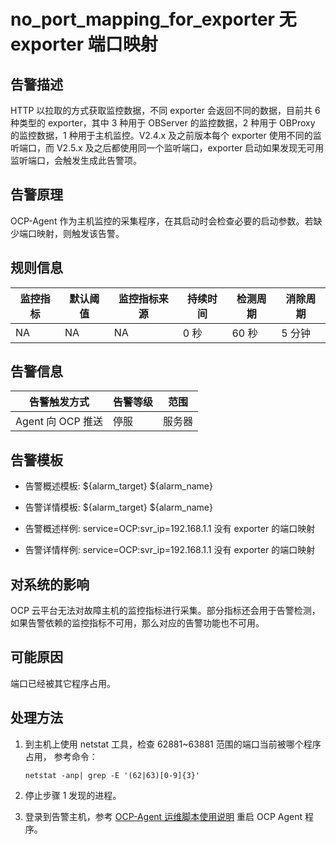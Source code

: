 no_port_mapping_for_exporter 无 exporter 端口映射 
=================================================================



**告警描述** 
-----------------------------

HTTP 以拉取的方式获取监控数据，不同 exporter 会返回不同的数据，目前共 6 种类型的 exporter，其中 3 种用于 OBServer 的监控数据，2 种用于 OBProxy 的监控数据，1 种用于主机监控。V2.4.x 及之前版本每个 exporter 使用不同的监听端口，而 V2.5.x 及之后都使用同一个监听端口，exporter 启动如果发现无可用监听端口，会触发生成此告警项。

告警原理 
-------------------------

OCP-Agent 作为主机监控的采集程序，在其启动时会检查必要的启动参数。若缺少端口映射，则触发该告警。

**规则信息** 
-----------------------------



| 监控指标 | 默认阈值 | 监控指标来源 | 持续时间 | 检测周期 | 消除周期 |
|------|------|--------|------|------|------|
| NA   | NA   | NA     | 0 秒  | 60 秒 | 5 分钟 |



**告警信息** 
-----------------------------



|     告警触发方式     | 告警等级 | 范围  |
|----------------|------|-----|
| Agent 向 OCP 推送 | 停服   | 服务器 |



**告警模板** 
-----------------------------

* 告警概述模板: ${alarm_target} ${alarm_name}

  

* 告警详情模板: ${alarm_target} ${alarm_name}

  

* 告警概述样例: service=OCP:svr_ip=192.168.1.1 没有 exporter 的端口映射

  

* 告警详情样例: service=OCP:svr_ip=192.168.1.1 没有 exporter 的端口映射

  




**对系统的影响** 
-------------------------------

OCP 云平台无法对故障主机的监控指标进行采集。部分指标还会用于告警检测，如果告警依赖的监控指标不可用，那么对应的告警功能也不可用。

**可能原因** 
-----------------------------

端口已经被其它程序占用。

**处理方法** 
-----------------------------

1. 到主机上使用 netstat 工具，检查 62881\~63881 范围的端口当前被哪个程序占用， 参考命令： 

   ```unknow
   netstat -anp| grep -E '(62|63)[0-9]{3}'
   ```

   

2. 停止步骤 1 发现的进程。

   

3. 登录到告警主机，参考 [OCP-Agent 运维脚本使用说明](../4.alarm-appendix/4.use-ocp-agent-scripts.md) 重启 OCP Agent 程序。

   



